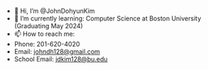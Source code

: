 - 👋 Hi, I’m @JohnDohyunKim
- 🌱 I’m currently learning: Computer Science at Boston University (Graduating May 2024)
- 📫 How to reach me:
- Phone: 201-620-4020
- Email: johndh128@gmail.com
- School Email: jdkim128@bu.edu

<!---
JohnDohyunKim/JohnDohyunKim is a ✨ special ✨ repository because its `README.md` (this file) appears on your GitHub profile.
You can click the Preview link to take a look at your changes.
--->
